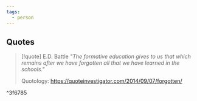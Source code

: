 ```yaml
---
tags:
  - person
---
```

## Quotes

> [!quote] E.D. Battle
> _"The formative education gives to us that which remains after we have forgotten all that we have learned in the schools."_
>
> Quotology: https://quoteinvestigator.com/2014/09/07/forgotten/

^3f6785

